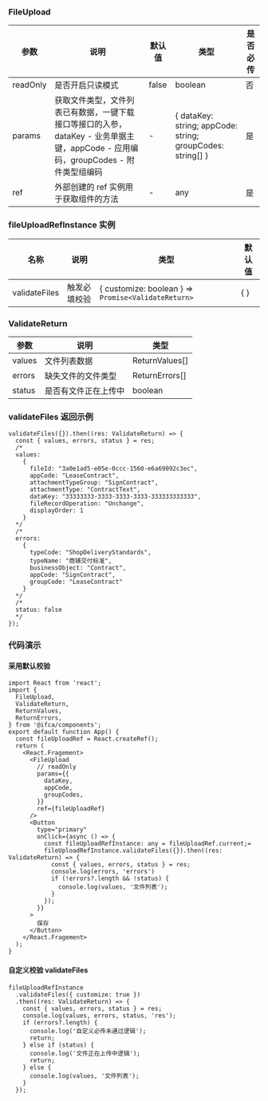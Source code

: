 ### FileUpload

| 参数     | 说明                                                                                                                              | 默认值 | 类型                                                       | 是否必传 |
| -------- | --------------------------------------------------------------------------------------------------------------------------------- | ------ | ---------------------------------------------------------- | -------- |
| readOnly | 是否开启只读模式                                                                                                                  | false  | boolean                                                    | 否       |
| params   | 获取文件类型，文件列表已有数据，一键下载接口等接口的入参，dataKey - 业务单据主键，appCode - 应用编码，groupCodes - 附件类型组编码 | -      | { dataKey: string; appCode: string; groupCodes: string[] } | 是       |
| ref      | 外部创建的 ref 实例用于获取组件的方法                                                                                             | -      | any                                                        | 是       |

### fileUploadRefInstance 实例

| 名称          | 说明         | 类型                                                | 默认值 |
| ------------- | ------------ | --------------------------------------------------- | ------ |
| validateFiles | 触发必填校验 | { customize: boolean } => `Promise<ValidateReturn>` | { }    |

### ValidateReturn

| 参数   | 说明                 | 类型           |
| ------ | -------------------- | -------------- |
| values | 文件列表数据         | ReturnValues[] |
| errors | 缺失文件的文件类型   | ReturnErrors[] |
| status | 是否有文件正在上传中 | boolean        |

### validateFiles 返回示例

```tsx
validateFiles({}).then((res: ValidateReturn) => {
  const { values, errors, status } = res;
  /*
  values:
    {
      fileId: "3a0e1ad5-e05e-0ccc-1560-e6a69092c3ec",
      appCode: "LeaseContract",
      attachmentTypeGroup: "SignContract",
      attachmentType: "ContractText",
      dataKey: "33333333-3333-3333-3333-333333333333",
      fileRecordOperation: "Unchange",
      displayOrder: 1
    }
  */
  /*
  errors:
    {
      typeCode: "ShopDeliveryStandards",
      typeName: "商铺交付标准",
      businessObject: "Contract",
      appCode: "SignContract",
      groupCode: "LeaseContract"
    }
  */
  /*
  status: false
  */
});
```

### 代码演示

#### 采用默认校验

```tsx
import React from 'react';
import {
  FileUpload,
  ValidateReturn,
  ReturnValues,
  ReturnErrors,
} from '@ifca/components';
export default function App() {
  const fileUploadRef = React.createRef();
  return (
    <React.Fragement>
      <FileUpload
        // readOnly
        params={{
          dataKey,
          appCode,
          groupCodes,
        }}
        ref={fileUploadRef}
      />
      <Button
        type="primary"
        onClick={async () => {
          const fileUploadRefInstance: any = fileUploadRef.current;=
          fileUploadRefInstance.validateFiles({}).then((res: ValidateReturn) => {
            const { values, errors, status } = res;
            console.log(errors, 'errors')
            if (!errors?.length && !status) {
              console.log(values, '文件列表');
            }
          });
        }}
      >
        保存
      </Button>
    </React.Fragement>
  );
}
```

#### 自定义校验 validateFiles

```tsx
fileUploadRefInstance
  .validateFiles({ customize: true })
  .then((res: ValidateReturn) => {
    const { values, errors, status } = res;
    console.log(values, errors, status, 'res');
    if (errors?.length) {
      console.log('自定义必传未通过逻辑');
      return;
    } else if (status) {
      console.log('文件正在上传中逻辑');
      return;
    } else {
      console.log(values, '文件列表');
    }
  });
```
